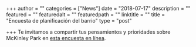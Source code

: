 +++
author = ""
categories = ["News"]
date = "2018-07-17"
description = ""
featured = ""
featuredalt = ""
featuredpath = ""
linktitle = ""
title = "Encuesta de planificación del barrio"
type = "post"

+++
Te invitamos a compartir tus pensamientos y prioridades sobre McKinley Park en [esta encuesta en línea](https://mckinleypark.metroquest.com).